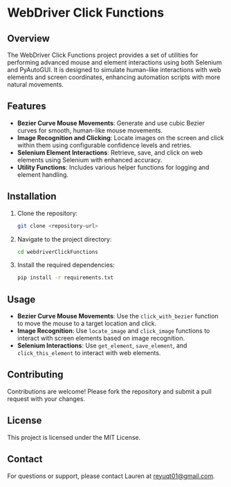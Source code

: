 # WebDriver Click Functions

## Overview
The WebDriver Click Functions project provides a set of utilities for performing advanced mouse and element interactions using both Selenium and PyAutoGUI. It is designed to simulate human-like interactions with web elements and screen coordinates, enhancing automation scripts with more natural movements.

## Features
- **Bezier Curve Mouse Movements**: Generate and use cubic Bezier curves for smooth, human-like mouse movements.
- **Image Recognition and Clicking**: Locate images on the screen and click within them using configurable confidence levels and retries.
- **Selenium Element Interactions**: Retrieve, save, and click on web elements using Selenium with enhanced accuracy.
- **Utility Functions**: Includes various helper functions for logging and element handling.

## Installation
1. Clone the repository:
   ```bash
   git clone <repository-url>
   ```
2. Navigate to the project directory:
   ```bash
   cd webdriverClickFunctions
   ```
3. Install the required dependencies:
   ```bash
   pip install -r requirements.txt
   ```

## Usage
- **Bezier Curve Mouse Movements**: Use the `click_with_bezier` function to move the mouse to a target location and click.
- **Image Recognition**: Use `locate_image` and `click_image` functions to interact with screen elements based on image recognition.
- **Selenium Interactions**: Use `get_element`, `save_element`, and `click_this_element` to interact with web elements.

## Contributing
Contributions are welcome! Please fork the repository and submit a pull request with your changes.

## License
This project is licensed under the MIT License.

## Contact
For questions or support, please contact Lauren at reyuqt01@gmail.com.
